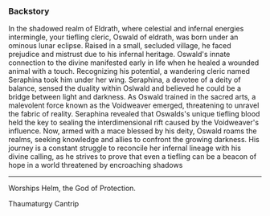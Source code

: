 ### Backstory 
In the shadowed realm of Eldrath, where celestial and infernal energies intermingle, your tiefling cleric, Oswald of eldrath, was born under an ominous lunar eclipse. Raised in a small, secluded village, he faced prejudice and mistrust due to his infernal heritage. Oswald's innate connection to the divine manifested early in life when he healed a wounded animal with a touch. Recognizing his potential, a wandering cleric named Seraphina took him under her wing. Seraphina, a devotee of a deity of balance, sensed the duality within Oslwald and believed he could be a bridge between light and darkness. As Oswald trained in the sacred arts, a malevolent force known as the Voidweaver emerged, threatening to unravel the fabric of reality. Seraphina revealed that Oswalds's unique tiefling blood held the key to sealing the interdimensional rift caused by the Voidweaver's influence. Now, armed with a mace blessed by his deity, Oswald roams the realms, seeking knowledge and allies to confront the growing darkness. His journey is a constant struggle to reconcile her infernal lineage with his divine calling, as he strives to prove that even a tiefling can be a beacon of hope in a world threatened by encroaching shadows

---

Worships Helm, the God of Protection.


Thaumaturgy Cantrip

